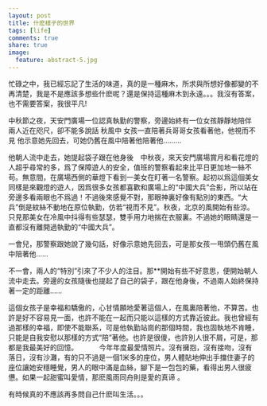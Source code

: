 ```yaml
---
layout: post
title: 什麽樣子的世界
tags: [life]
comments: true
share: true
image:
  feature: abstract-5.jpg
---
```


忙碌之中，我已經忘記了生活的味道，真的是一種麻木，所求與所想好像都變的不再清楚，我是不是應該多想些什麽呢？還是保持這種麻木到永遠。。。我沒有答案，也不需要答案，我很平凡!

中秋節之夜，天安門廣場一位認真執勤的警察，旁邊始終有一位女孩靜靜地陪伴 兩人近在咫尺，卻不能多說話 秋風中 女孩一直陪著兵哥哥女孩看著他，他視而不見 他示意她先回去，可她仍舊在風中陪著他陪著他………

他朝人流中走去，她提起袋子跟在他身後　中秋夜，來天安門廣場賞月和看花燈的人超乎尋常的多，爲了保障遊人的安全，值班的警察看起來比平日更加地一絲不苟。無意間，在廣場西側的華燈下看到一美女在盯著一名警察。起初以爲這個美女同樣是來觀燈的遊人，因爲很多女孩都喜歡和廣場上的“中國大兵”合影，所以站在旁邊多看兩眼也不爲過！不過後來感覺不對，那眼神裏好像有點別的東西。“大兵”倒是紋絲不動地在原位執勤，仿若“視而不見”。秋夜，北京的風開始有些涼。只見那美女在冷風中抖得有些瑟瑟，雙手用力地揣在衣服裏。不過她的眼睛還是一直都沒有離開過執勤的“中國大兵”。 　　

一會兒，那警察跟她說了幾句話，好像示意她先回去，可是那女孩一甩頭仍舊在風中陪著他…… 　　

不一會，兩人的“特別”引來了不少人的注目。那**開始有些不好意思，便開始朝人流中走去。旁邊的女孩隨後也提起了自己的袋子，跟在他身後，不過兩人始終保持著一定的距離…… 　　

這個女孩子是幸福和驕傲的，心甘情願地愛著這個人，在風裏陪著他，不算苦。也許是好不容易見一面，也許不能在一起而只能以這樣的方式靠近彼此。我也曾經有過那樣的幸福，即使不能聯系，可是他執勤站崗的那個時間，我也固執地不肯睡，只能是自我安慰以那樣的方式“陪”著他。也許是很傻，也許別人很不屑，可是，那都是我最美好的回憶。　 　　
今年年度最愛情照片。沒有擁抱，沒有接吻，沒有落日，沒有沙灘，有的只不過是一個1米多的座位，男人體貼地伸出手擋住妻子的座位讓她安穩睡覺，男人的眼中滿是血絲，腳下是一包包的藥，看得出男人很疲憊。如果一起甜蜜叫愛情，那麽風雨同舟則是愛的真谛 。

有時候真的不應該再多問自己什麽叫生活。。。 

